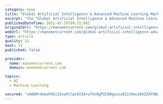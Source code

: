```yaml
---
category: news
title: "Global Artificial Intelligence & Advanced Machine Learning Market to reach new threshold volume in the years to come"
excerpt: "The “Global Artificial Intelligence & Advanced Machine Learning Market to reach new threshold volume in the years to come” A fundamental outline of the Artificial Intelligence & Advanced Machine Learning Market niche is presented by the Artificial Intelligence & Advanced Machine Learning Market report that entails definitions,"
publishedDateTime: 2021-07-29T09:31:00Z
originalUrl: "https://manometcurrent.com/global-artificial-intelligence-advanced-machine-learning-market-to-reach-new-threshold-volume-in-the-years-to-come/"
webUrl: "https://manometcurrent.com/global-artificial-intelligence-advanced-machine-learning-market-to-reach-new-threshold-volume-in-the-years-to-come/"
type: article
quality: 11
heat: 11
published: false

provider:
  name: manometcurrent.com
  domain: manometcurrent.com

topics:
  - AI
  - Machine Learning

secured: "v8AQMr4UpaPdGj1SoyKtlpx91IArufVn9gPIC88gnoiaOZ1tRmu1EKZ2XFOBa0hrahpbXUOiCiD1eKnudbxilGj2+CqbZbD7MC/7ozB5UmjKd4XJSFeqsnfKoKuQHC6Bzm4cbRaRtLtAVXUHZQySClnOCowtYm/6XL6k0kdscYTsDrMQv0Og5aULKxQz3pinOVgWJxBNNR5HV/YBdsX9znPIRxbh7hfvqtpP+t4ro/PsoST27MSpViL/8OFswCayeg7MFf32x/0Ecmw6vWAF+Jcec0I7L/0kZQ9ZTOm4xY53O3YFXzBfPMOSSuFrdRCza4YBW6rnUFnruYLRUzOMCVOZPkxeSP6y4TgxDEWqmas=;w46jJcsnRgZJOQ/4k6jA7g=="
---
```


